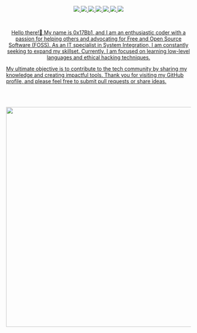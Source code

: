 <p align="center">
  <a href="#"><img src="https://img.shields.io/badge/-Lua-darkblue?style=flat-square&logo=lua">
  <a href="#"><img src="https://img.shields.io/badge/-JavaScript-black?style=flat-square&logo=javascript">
  <a href="#"><img src="https://img.shields.io/badge/-HTML5-E34F26?style=flat-square&logo=html5&logoColor=white">
  <a href="#"><img src="https://img.shields.io/badge/-CSS3-1572B6?style=flat-square&logo=css3">
  <a href="#"><img src="https://img.shields.io/badge/-TypeScript-lightblue?style=flat-square&logo=typescript">
  <a href="#"><img src="https://img.shields.io/badge/-Csharp-darkgreen?style=flat-square&logo=csharp">
  <a href="#"><img src="https://img.shields.io/badge/-Python-yellow?style=flat-square&logo=python">
<p>
<br>

<p align="center">
Hello there!👋 My name is 0x17Bb1, and I am an enthusiastic coder with a passion for helping others and advocating for Free and Open Source Software (FOSS). As an IT specialist in System Integration, I am constantly seeking to expand my skillset. Currently, I am focused on learning low-level languages and ethical hacking techniques.

My ultimate objective is to contribute to the tech community by sharing my knowledge and creating impactful tools. Thank you for visiting my GitHub profile, and please feel free to submit pull requests or share ideas.
</p>

<br>
<br>

<p align="center">
  <img width="600" src="https://stats.hyochan.dev/api/github-stats-advanced?login=0x17Bb1" />
</p>

<br>
